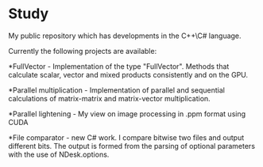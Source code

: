 # Study
My public repository which has developments in the C++\C# language.

Currently the following projects are available:

*FullVector - Implementation of the type "FullVector". Methods that calculate scalar, vector and mixed products consistently and on the GPU.

*Parallel multiplication - Implementation of parallel and sequential calculations of matrix-matrix and matrix-vector multiplication.

*Parallel lightening - My view on image processing in .ppm format using CUDA

*File comparator - new C# work. I compare bitwise two files and output different bits. The output is formed from the parsing of optional parameters with the use of NDesk.options.
